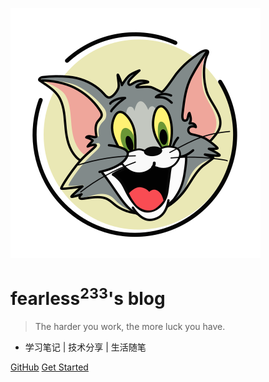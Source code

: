 <!-- _coverpage.md -->

![logo](resource/base/pic/logo.svg)

# fearless<sup>233</sup>'s blog

> The harder you work, the more luck you have.

- 学习笔记 | 技术分享 | 生活随笔

[GitHub](https://github.com/fearless2022/blog/tree/master/docs/)
[Get Started](README.md)

<!-- background image -->
<!-- ![](https://www.sunniejs.cn/static/wx/bg.jpg) -->
<!-- ![](resource/base/pic/bg.jpg) -->

